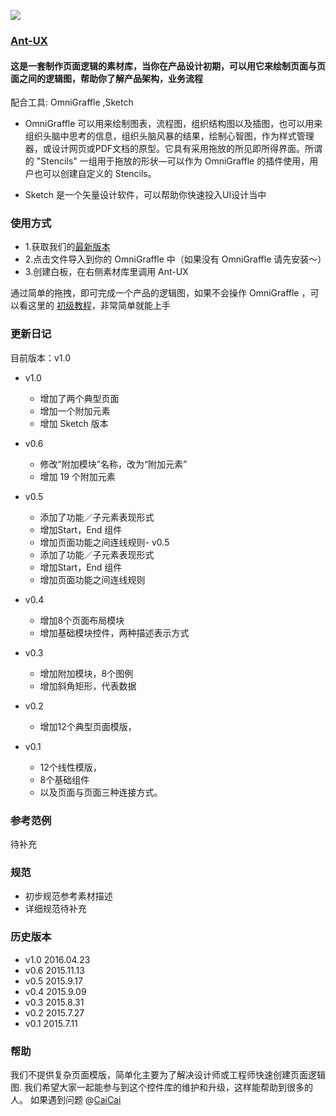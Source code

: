 ![](https://t.alipayobjects.com/images/T1yplhXkhiXXXXXXXX.png)

### [Ant-UX](http://ux.ant.design/)

#### 这是一套制作页面逻辑的素材库，当你在产品设计初期，可以用它来绘制页面与页面之间的逻辑图，帮助你了解产品架构，业务流程

配合工具: OmniGraffle ,Sketch

- OmniGraffle 可以用来绘制图表，流程图，组织结构图以及插图，也可以用来组织头脑中思考的信息，组织头脑风暴的结果，绘制心智图，作为样式管理器，或设计网页或PDF文档的原型。它具有采用拖放的所见即所得界面。所谓的 "Stencils" 一组用于拖放的形状—可以作为 OmniGraffle 的插件使用，用户也可以创建自定义的 Stencils。

- Sketch 是一个矢量设计软件，可以帮助你快速投入UI设计当中

### 使用方式

- 1.获取我们的[最新版本](https://github.com/ant-design/ant-ux/releases) 
- 2.点击文件导入到你的 OmniGraffle 中（如果没有 OmniGraffle 请先安装～）
- 3.创建白板，在右侧素材库里调用 Ant-UX

通过简单的拖拽，即可完成一个产品的逻辑图，如果不会操作 OmniGraffle ，可以看这里的 [初级教程](http://beforweb.com/node/202)，非常简单就能上手

### 更新日记

目前版本：v1.0

- v1.0 
  + 增加了两个典型页面
  + 增加一个附加元素
  + 增加 Sketch 版本

- v0.6 
  - 修改“附加模块”名称，改为“附加元素”
  - 增加 19 个附加元素

- v0.5 
  - 添加了功能／子元素表现形式
  - 增加Start，End 组件 
  - 增加页面功能之间连线规则- v0.5 
  - 添加了功能／子元素表现形式
  - 增加Start，End 组件 
  - 增加页面功能之间连线规则

- v0.4  
  - 增加8个页面布局模块
  - 增加基础模块控件，两种描述表示方式

- v0.3  
  - 增加附加模块，8个图例
  - 增加斜角矩形，代表数据

- v0.2
  - 增加12个典型页面模版，

- v0.1
  - 12个线性模版，
  - 8个基础组件
  - 以及页面与页面三种连接方式。
  


### 参考范例

待补充

### 规范

- 初步规范参考素材描述
- 详细规范待补充

### 历史版本

- v1.0 2016.04.23
- v0.6 2015.11.13
- v0.5 2015.9.17
- v0.4 2015.9.09
- v0.3 2015.8.31
- v0.2 2015.7.27
- v0.1 2015.7.11

### 帮助

我们不提供复杂页面模版，简单化主要为了解决设计师或工程师快速创建页面逻辑图.
我们希望大家一起能参与到这个控件库的维护和升级，这样能帮助到很多的人。
如果遇到问题 @[CaiCai](https://github.com/hi-caicai)